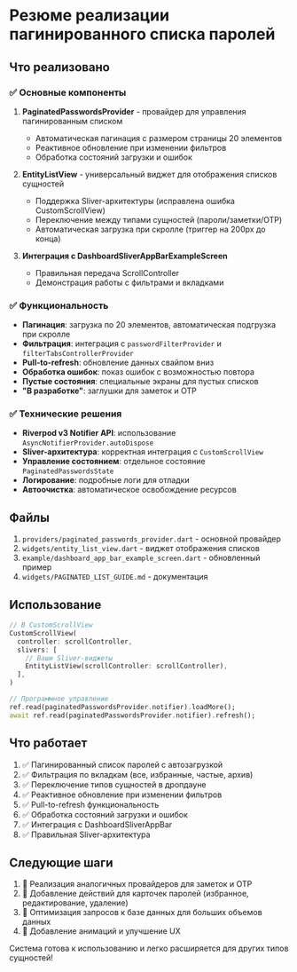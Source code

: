 # Резюме реализации пагинированного списка паролей

## Что реализовано

### ✅ Основные компоненты

1. **PaginatedPasswordsProvider** - провайдер для управления пагинированным списком
   - Автоматическая пагинация с размером страницы 20 элементов
   - Реактивное обновление при изменении фильтров
   - Обработка состояний загрузки и ошибок

2. **EntityListView** - универсальный виджет для отображения списков сущностей
   - Поддержка Sliver-архитектуры (исправлена ошибка CustomScrollView)
   - Переключение между типами сущностей (пароли/заметки/OTP)
   - Автоматическая загрузка при скролле (триггер на 200px до конца)

3. **Интеграция с DashboardSliverAppBarExampleScreen**
   - Правильная передача ScrollController
   - Демонстрация работы с фильтрами и вкладками

### ✅ Функциональность

- **Пагинация**: загрузка по 20 элементов, автоматическая подгрузка при скролле
- **Фильтрация**: интеграция с `passwordFilterProvider` и `filterTabsControllerProvider`
- **Pull-to-refresh**: обновление данных свайпом вниз
- **Обработка ошибок**: показ ошибок с возможностью повтора
- **Пустые состояния**: специальные экраны для пустых списков
- **"В разработке"**: заглушки для заметок и OTP

### ✅ Технические решения

- **Riverpod v3 Notifier API**: использование `AsyncNotifierProvider.autoDispose`
- **Sliver-архитектура**: корректная интеграция с `CustomScrollView`
- **Управление состоянием**: отдельное состояние `PaginatedPasswordsState`
- **Логирование**: подробные логи для отладки
- **Автоочистка**: автоматическое освобождение ресурсов

## Файлы

1. `providers/paginated_passwords_provider.dart` - основной провайдер
2. `widgets/entity_list_view.dart` - виджет отображения списков
3. `example/dashboard_app_bar_example_screen.dart` - обновленный пример
4. `widgets/PAGINATED_LIST_GUIDE.md` - документация

## Использование

```dart
// В CustomScrollView
CustomScrollView(
  controller: scrollController,
  slivers: [
    // Ваши Sliver-виджеты
    EntityListView(scrollController: scrollController),
  ],
)

// Программное управление
ref.read(paginatedPasswordsProvider.notifier).loadMore();
await ref.read(paginatedPasswordsProvider.notifier).refresh();
```

## Что работает

1. ✅ Пагинированный список паролей с автозагрузкой
2. ✅ Фильтрация по вкладкам (все, избранные, частые, архив)
3. ✅ Переключение типов сущностей в дропдауне
4. ✅ Реактивное обновление при изменении фильтров
5. ✅ Pull-to-refresh функциональность
6. ✅ Обработка состояний загрузки и ошибок
7. ✅ Интеграция с DashboardSliverAppBar
8. ✅ Правильная Sliver-архитектура

## Следующие шаги

1. 🔄 Реализация аналогичных провайдеров для заметок и OTP
2. 🔄 Добавление действий для карточек паролей (избранное, редактирование, удаление)
3. 🔄 Оптимизация запросов к базе данных для больших объемов данных
4. 🔄 Добавление анимаций и улучшение UX

Система готова к использованию и легко расширяется для других типов сущностей!
